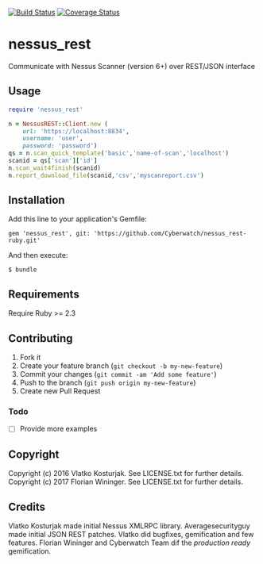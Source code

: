 [![Build Status](https://travis-ci.org/Cyberwatch/nessus_rest-ruby.svg?branch=master)](https://travis-ci.org/Cyberwatch/nessus_rest-ruby)
[![Coverage Status](https://coveralls.io/repos/github/Cyberwatch/nessus_rest-ruby/badge.svg?branch=master)](https://coveralls.io/github/Cyberwatch/nessus_rest-ruby?branch=master)

# nessus_rest

Communicate with Nessus Scanner (version 6+) over REST/JSON interface

## Usage

```ruby
require 'nessus_rest'

n = NessusREST::Client.new (
	url: 'https://localhost:8834',
	username: 'user',
	password: 'password')
qs = n.scan_quick_template('basic','name-of-scan','localhost')
scanid = qs['scan']['id']
n.scan_wait4finish(scanid)
n.report_download_file(scanid,'csv','myscanreport.csv')
```

## Installation

Add this line to your application's Gemfile:

    gem 'nessus_rest', git: 'https://github.com/Cyberwatch/nessus_rest-ruby.git'

And then execute:

    $ bundle

## Requirements

Require Ruby >= 2.3

## Contributing

1. Fork it
2. Create your feature branch (`git checkout -b my-new-feature`)
3. Commit your changes (`git commit -am 'Add some feature'`)
4. Push to the branch (`git push origin my-new-feature`)
5. Create new Pull Request

### Todo
- [ ] Provide more examples

## Copyright
Copyright (c) 2016 Vlatko Kosturjak. See LICENSE.txt for further details.
Copyright (c) 2017 Florian Wininger. See LICENSE.txt for further details.

## Credits

Vlatko Kosturjak made initial Nessus XMLRPC library. Averagesecurityguy made
initial JSON REST patches. Vlatko did bugfixes, gemification and few features.
Florian Wininger and Cyberwatch Team dif the *production ready* gemification.

